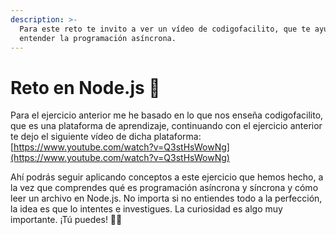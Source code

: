 ```yaml
---
description: >-
  Para este reto te invito a ver un vídeo de codigofacilito, que te ayudará a
  entender la programación asíncrona.
---
```


# Reto en Node.js 🧠

Para el ejercicio anterior me he basado en lo que nos enseña codigofacilito, que es una plataforma de aprendizaje, continuando con el ejercicio anterior te dejo el siguiente vídeo de dicha plataforma: [https://www.youtube.com/watch?v=Q3stHsWowNg](https://www.youtube.com/watch?v=Q3stHsWowNg)

Ahí podrás seguir aplicando conceptos a este ejercicio que hemos hecho, a la vez que comprendes qué es programación asíncrona y síncrona y cómo leer un archivo en Node.js. No importa si no entiendes todo a la perfección, la idea es que lo intentes e investigues. La curiosidad es algo muy importante. ¡Tú puedes! 💪😺

